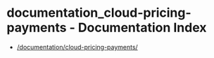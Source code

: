 # documentation_cloud-pricing-payments - Documentation Index

- [/documentation/cloud-pricing-payments/](./_documentation_cloud-pricing-payments_.md)
